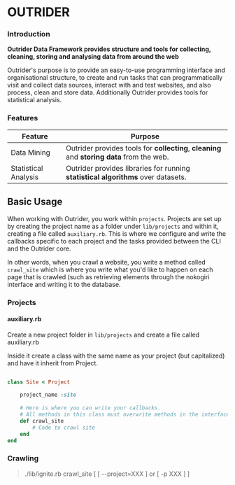 # OUTRIDER

### Introduction

**Outrider Data Framework provides structure and tools for collecting, cleaning, storing and analysing data from around the web** 

Outrider's purpose is to provide an easy-to-use programming interface and organisational structure, to create and run tasks that can programmatically visit and collect data sources, interact with and test websites, and also process, clean and store data. Additionally Outrider provides tools for statistical analysis. 

### Features

| Feature | Purpose |
| ------- | ------- |
Data Mining | Outrider provides tools for **collecting**, **cleaning** and **storing data** from the web. 
Statistical Analysis | Outrider provides libraries for running **statistical algorithms** over datasets.
	

## Basic Usage
When working with Outrider, you work within `projects`. Projects are set up by creating the project name as a folder under `lib/projects` and within it, creating a file called `auxiliary.rb`. This is where we configure and write the callbacks specific to each project and the tasks provided between the CLI and the Outrider core. 

In other words, when you crawl a website, you write a method called `crawl_site` which is where you write what you'd like to happen on each page that is crawled (such as retrieving elements through the nokogiri interface and writing it to the database. 

### Projects

#### auxiliary.rb
Create a new project folder in `lib/projects` and create a file called auxiliary.rb

Inside it create a class with the same name as your project (but capitalized) and have it inherit from Project.

```ruby

class Site < Project
	
	project_name :site
	
	# Here is where you can write your callbacks.
	# All methods in this class must overwrite methods in the interface lib/project which acts as an interface
	def crawl_site
		# Code to crawl site
	end
end

```

### Crawling


> ./lib/ignite.rb crawl_site [ [ --project=XXX ] or [  -p XXX ] ]